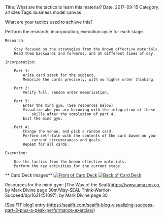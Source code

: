 Title: What are the tactics to learn this material?
Date:  2017-09-15
Category: articles
Tags: business model canvas


What are your tactics used to achieve this?

Perform the research, incorporation, execution cycle for each stage.

```
Research:

    Stay focused on the strategies from the known effective materials.
    Read them backwards and forwards, and at different times of day. 
    
Incorporation:

    Part 1: 
        Write card stack for the subject.
        Memorize the cards precisely, with no higher order thinking.

    Part 2:
        Verify full, random order memorization.

    Part 3:
        Enter the mind gym. (See resources below)
        Visualize who you are becoming with the integration of these
            skills after the completion of part 4.
        Exit the mind gym.

    Part 4:
        Change the venue, and pick a random card.
        Perform self-talk with the contents of the card based on your
            current circumstances and goals.
        Repeat for all cards.
            
Execution:

    Use the tactics from the known effective materials.
    Perform the key activities for the current stage.

```
** Card Deck Images**
[![Front of Card
Deck](/images/learning/thumbnails/learning_research_incorporation_execution_card_deck_front.jpg)](/images/learning/learning_research_incorporation_execution_card_deck_front.jpg)
[![Back of Card
Deck](/images/learning/thumbnails/learning_research_incorporation_execution_card_deck_back.jpg)](/images/learning/learning_research_incorporation_execution_card_deck_back.jpg)


Resources for the mind gym:
[The Way of the Seal](https://www.amazon.co, by Mark Divine page
30m/Way-SEAL-Think-Warrior-Succeed/dp/1621451097), by Mark Divine page 30

[SealFIT blog]
entry:(https://sealfit.com/sealfit-blog-visualizing-success-part-3-plus-a-peak-performance-exercise/)


